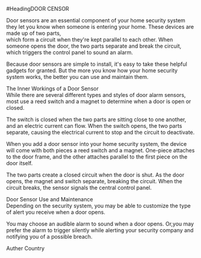 #HeadingDOOR CENSOR


Door sensors are an essential component of your home security system they let you know when someone is entering your home. These devices are made up of two parts,<br> which form a circuit when they're kept parallel to each other. When someone opens the door, the two parts separate and break the circuit, which triggers the control panel to sound an alarm.

Because door sensors are simple to install, it's easy to take these helpful gadgets for granted. But the more you know how your home security system works, the better you can use and maintain them.

The Inner Workings of a Door Sensor<br>
While there are several different types and styles of door alarm sensors, most use a reed switch and a magnet to determine when a door is open or closed.

The switch is closed when the two parts are sitting close to one another, and an electric current can flow. When the switch opens, the two parts separate, causing the electrical current to stop and the circuit to deactivate.

When you add a door sensor into your home security system, the device will come with both pieces a reed switch and a magnet. One-piece attaches to the door frame, and the other attaches parallel to the first piece on the door itself.

The two parts create a closed circuit when the door is shut. As the door opens, the magnet and switch separate, breaking the circuit. When the circuit breaks, the sensor signals the central control panel.


Door Sensor Use and Maintenance<br>
Depending on the security system, you may be able to customize the type of alert you receive when a door opens.

You may choose an audible alarm to sound when a door opens. Or,you may prefer the alarm to trigger silently while alerting your security company and notifying you of a possible breach.


Auther<Pratik Lohakare>
Country<India>
